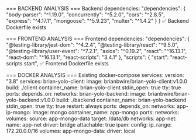 === BACKEND ANALYSIS ===
Backend dependencies:
  "dependencies": {
    "body-parser": "^1.19.0",
    "concurrently": "^5.2.0",
    "cors": "^2.8.5",
    "express": "^4.17.1",
    "mongoose": "^5.9.23",
    "multer": "^1.4.2"
  }
}
✅ Backend Dockerfile exists

=== FRONTEND ANALYSIS ===
Frontend dependencies:
  "dependencies": {
    "@testing-library/jest-dom": "^4.2.4",
    "@testing-library/react": "^9.5.0",
    "@testing-library/user-event": "^7.2.1",
    "axios": "^0.19.2",
    "react": "^16.13.1",
    "react-dom": "^16.13.1",
    "react-scripts": "3.4.1"
  },
  "scripts": {
    "start": "react-scripts start",
✅ Frontend Dockerfile exists

=== DOCKER ANALYSIS ===
Existing docker-compose services:
version: "3.8"
services:
  brian-yolo-client:
    image: brianbwire/brian-yolo-client:v1.0.0
    build: ./client
    container_name: brian-yolo-client
    stdin_open: true
    tty: true
    ports:
    depends_on: 
    networks:
  brian-yolo-backend:
    image: brianbwire/brian-yolo-backend:v1.0.0
    build: ./backend
    container_name: brian-yolo-backend
    stdin_open: true
    tty: true
    restart: always
    ports:
    depends_on: 
    networks:
  app-ip-mongo:
    image: mongo
    container_name: app-mongo
    ports:
    networks:
    volumes:
        source: app-mongo-data
        target: /data/db
networks:
  app-net:
    name: app-net
    driver: bridge
    attachable: true
    ipam:
      config:
          ip_range: 172.20.0.0/16 
volumes:
  app-mongo-data:
    driver: local
